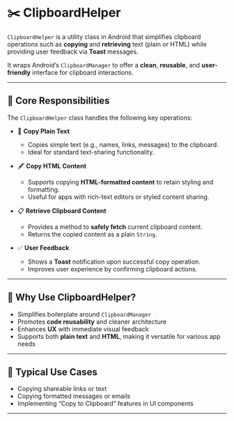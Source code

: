 # ✂️ ClipboardHelper

`ClipboardHelper` is a utility class in Android that simplifies clipboard operations such as **copying** and **retrieving** text (plain or HTML) while providing user feedback via **Toast** messages.

It wraps Android’s `ClipboardManager` to offer a **clean**, **reusable**, and **user-friendly** interface for clipboard interactions.

---

## 🔧 Core Responsibilities

The `ClipboardHelper` class handles the following key operations:

- 📝 **Copy Plain Text**
  - Copies simple text (e.g., names, links, messages) to the clipboard.
  - Ideal for standard text-sharing functionality.

- 🖋️ **Copy HTML Content**
  - Supports copying **HTML-formatted content** to retain styling and formatting.
  - Useful for apps with rich-text editors or styled content sharing.

- 📋 **Retrieve Clipboard Content**
  - Provides a method to **safely fetch** current clipboard content.
  - Returns the copied content as a plain `String`.

- ✅ **User Feedback**
  - Shows a **Toast** notification upon successful copy operation.
  - Improves user experience by confirming clipboard actions.

---

## 🚀 Why Use ClipboardHelper?

- Simplifies boilerplate around `ClipboardManager`
- Promotes **code reusability** and cleaner architecture
- Enhances **UX** with immediate visual feedback
- Supports both **plain text** and **HTML**, making it versatile for various app needs

---

## 📱 Typical Use Cases

- Copying shareable links or text
- Copying formatted messages or emails
- Implementing “Copy to Clipboard” features in UI components

---
